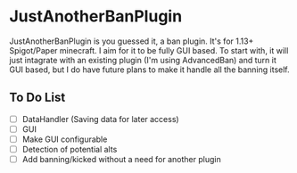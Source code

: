 # JustAnotherBanPlugin

JustAnotherBanPlugin is you guessed it, a ban plugin. It's for 1.13+ Spigot/Paper minecraft. I aim for it to be fully GUI based. To start with, it will just intagrate with an existing plugin (I'm using AdvancedBan) and turn it GUI based, but I do have future plans to make it handle all the banning itself.

## To Do List

- [ ] DataHandler (Saving data for later access)
- [ ] GUI
- [ ] Make GUI configurable
- [ ] Detection of potential alts
- [ ] Add banning/kicked without a need for another plugin
